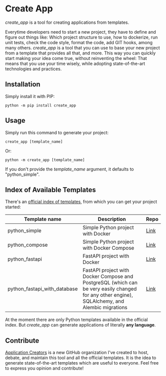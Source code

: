 # Create App

_create_app_ is a tool for creating applications from templates. 

Everytime developers need to start a new project, they have to define and figure out things like: 
Which project structure to use, how to dockerize, run unit tests, check the code style, format the code,
add GIT hooks, among many others. _create_app_ is a tool that you can use to base your new project
from a template that provides all that, and more. This way you can quickly start making your idea 
come true, without reinventing the wheel: That means that you use your time wisely, while adopting 
state-of-the-art technologies and practices.


## Installation

Simply install it with PIP:
```shell
python -m pip install create_app
```

## Usage

Simply run this command to generate your project:
```shell
create_app [template_name]
```

Or:
```shell
python -m create_app [template_name]
```

If you don't provide the _template_name_ argument, it defaults to "python_simple".


## Index of Available Templates

There's an [official index of templates](/templates.json), from which you can get your project started:

| **Template name**              | **Description**                                                                                                                                | **Repo**                                                                     |
|--------------------------------|------------------------------------------------------------------------------------------------------------------------------------------------|------------------------------------------------------------------------------|
| python_simple                  | Simple Python project with Docker                                                                                                              | [Link](https://github.com/application-creators/python_simple)                |
| python_compose                 | Simple Python project with Docker Compose                                                                                                      | [Link](https://github.com/application-creators/python_compose)               |
| python_fastapi                 | FastAPI project with Docker                                                                                                                    | [Link](https://github.com/application-creators/python_fastapi)               |
| python_fastapi_with_database   | FastAPI project with Docker Compose and PostgreSQL (which can be very easily changed for any other engine), SQLAlchemy, and Alembic migrations | [Link](https://github.com/application-creators/python_fastapi_with_database) |

At the moment there are only Python templates available in the official index. But _create_app_ can 
generate applications of literally **any language**.


## Contribute

[Application Creators](https://github.com/application-creators) is a new GitHub organization I've created
to host, debate, and maintain this tool and all the official templates. It is the idea to generate state-of-the-art
templates which are useful to everyone. Feel free to express you opinion and contribute!
